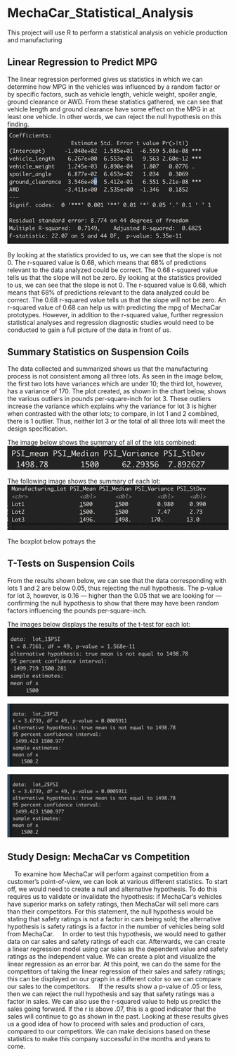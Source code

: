 # MechaCar_Statistical_Analysis
This project will use R to perform a statistical analysis on vehicle production and manufacturing

## Linear Regression to Predict MPG
The linear regression performed gives us statistics in which we can determine how MPG in the vehicles was influenced by a random factor or by specific factors, such as vehicle length, vehicle weight, spoiler angle, ground clearance or AWD. From these statistics gathered, we can see that vehicle length and ground clearance have some effect on the MPG in at least one vehicle. In other words, we can reject the null hypothesis on this finding. 
![linear_regression](https://github.com/shireenkahlon/MechaCar_Statistical_Analysis/blob/main/screenshots/mechacar_linear_regression.png)


By looking at the statistics provided to us, we can see that the slope is not 0. The r-squared value is 0.68, which means that 68% of predictions relevant to the data analyzed could be correct. The 0.68 r-squared value tells us that the slope will not be zero. By looking at the statistics provided to us, we can see that the slope is not 0. The r-squared value is 0.68, which means that 68% of predictions relevant to the data analyzed could be correct. The 0.68 r-squared value tells us that the slope will not be zero. An r-squared value of 0.68 can help us with predicting the mpg of MechaCar prototypes. However, in addition to the r-squared value, further regression statistical analyses and regression diagnostic studies would need to be conducted to gain a full picture of the data in front of us.


## Summary Statistics on Suspension Coils
The data collected and summarized shows us that the manufacturing process is not consistent among all three lots. As seen in the image below, the first two lots have variances which are under 10; the third lot, however, has a variance of 170. The plot created, as shown in the chart below, shows the various outliers in pounds per-square-inch for lot 3. These outliers increase the variance which explains why the variance for lot 3 is higher when contrasted with the other lots; to compare, in lot 1 and 2 combined, there is 1 outlier. Thus, neither lot 3 or the total of all three lots will meet the design specification.

The image below shows the summary of all of the lots combined:
![total_summary](https://github.com/shireenkahlon/MechaCar_Statistical_Analysis/blob/main/screenshots/Total_Summary.png)

The following image shows the summary of each lot:
![lot_summary](https://github.com/shireenkahlon/MechaCar_Statistical_Analysis/blob/main/screenshots/Lot_Summary.png)

The boxplot below potrays the 


## T-Tests on Suspension Coils
From the results shown below, we can see that the data corresponding with lots 1 and 2 are below 0.05, thus rejecting the null hypothesis. The p-value for lot 3, however, is 0.16 — higher than the 0.05 that we are looking for — confirming the null hypothesis to show that there may have been random factors influencing the pounds per-square-inch.

The images below displays the results of the t-test for each lot:
![lot_1_ttest](https://github.com/shireenkahlon/MechaCar_Statistical_Analysis/blob/main/screenshots/lot_1_ttest.png)

![lot_2_ttest](https://github.com/shireenkahlon/MechaCar_Statistical_Analysis/blob/main/screenshots/lot_2_ttest.png)

![lot_3_ttest](https://github.com/shireenkahlon/MechaCar_Statistical_Analysis/blob/main/screenshots/lot_2_ttest.png)

## Study Design: MechaCar vs Competition
    To examine how MechaCar will perform against competition from a customer’s point-of-view, we can look at various different statistics. To start off, we would need to create a null and alternative hypothesis. To do this requires us to validate or invalidate the hypothesis: if MechaCar’s vehicles have superior marks on safety ratings, then MechaCar will sell more cars than their competitors. For this statement, the null hypothesis would be stating that safety ratings is not a factor in cars being sold; the alternative hypothesis is safety ratings is a factor in the number of vehicles being sold from MechaCar.
    In order to test this hypothesis, we would need to gather data on car sales and safety ratings of each car. Afterwards, we can create a linear regression model using car sales as the dependent value and safety ratings as the independent value. We can create a plot and visualize the linear regression as an error bar. At this point, we can do the same for the competitors of taking the linear regression of their sales and safety ratings; this can be displayed on our graph in a different color so we can compare our sales to the competitors. 
    If the results show a p-value of .05 or less, then we can reject the null hypothesis and say that safety ratings was a factor in sales. We can also use the r-squared value to help us predict the sales going forward. If the r is above .07, this is a good indicator that the sales will continue to go as shown in the past. Looking at these results gives us a good idea of how to proceed with sales and production of cars, compared to our competitors. We can make decisions based on these statistics to make this company successful in the months and years to come.



